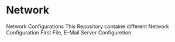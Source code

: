 # Network
Network Configurations 
This Repository containe different Network Configuration 
First File, E-Mail Server Configuretion
